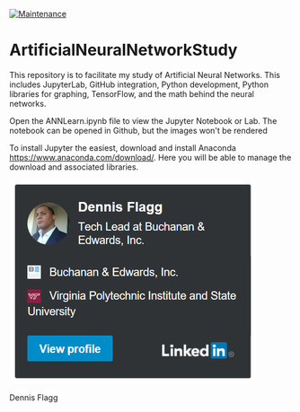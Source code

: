 [![Maintenance](https://img.shields.io/badge/Maintained%3F-yes-green.svg)](https://GitHub.com/Naereen/StrapDown.js/graphs/commit-activity)
# ArtificialNeuralNetworkStudy
This repository is to facilitate my study of Artificial Neural Networks.  This includes JupyterLab, GitHub integration, Python development, Python libraries for graphing, TensorFlow, and the math behind the neural networks.

Open the ANNLearn.ipynb file to view the Jupyter Notebook or Lab.
The notebook can be opened in Github, but the images won't be rendered

To install Jupyter the easiest, download and install Anaconda https://www.anaconda.com/download/.  Here you will be able to manage the download and associated libraries.

[![Profile](https://github.com/deflagg/ArtificialNeuralNetworkStudy/blob/master/Images/LinkedInBadge.PNG)](https://www.linkedin.com/in/dennisflagg)

Dennis Flagg
